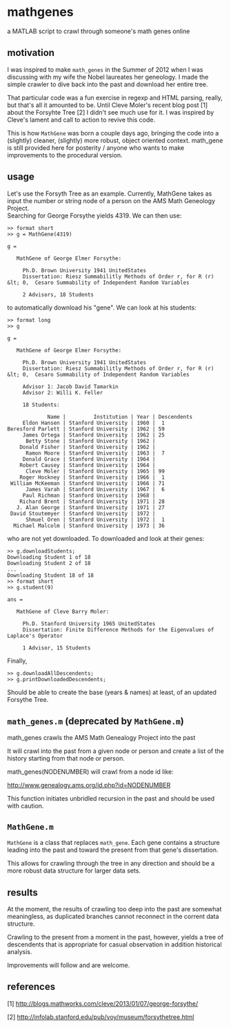 mathgenes
=========

a MATLAB script to crawl through someone's math genes online

motivation
----------

I was inspired to make `math_genes` in the Summer of 2012 when I was discussing
with my wife the Nobel laureates her geneology.  I made the simple crawler to 
dive back into the past and download her entire tree.

That particular code was a fun exercise in regexp and HTML parsing, really, but
that's all it amounted to be.  Until Cleve Moler's recent blog post [1] about
the Forsyhte Tree [2] I didn't see much use for it.  I was inspired by
Cleve's lament and call to action to revive this code.

This is how `MathGene` was born a couple days ago, bringing the code into 
a (slightly) cleaner, (slightly) more robust, object oriented context.
math_gene is still provided here for posterity / anyone who wants to make
improvements to the procedural version.

usage
-----

Let's use the Forsyth Tree as an example.  Currently, MathGene takes as input
the number or string node of a person on the AMS Math Geneology Project.  
Searching for George Forsythe yields 4319.  We can then use:

```
>> format short
>> g = MathGene(4319)

g = 

   MathGene of George Elmer Forsythe:

     Ph.D. Brown University 1941 UnitedStates
     Dissertation: Riesz Summabilitly Methods of Order r, for R (r) &lt; 0,  Cesaro Summability of Independent Random Variables

     2 Advisors, 18 Students
```

to automatically download his "gene".  We can look at his students:

```
>> format long
>> g

g = 

   MathGene of George Elmer Forsythe:

     Ph.D. Brown University 1941 UnitedStates
     Dissertation: Riesz Summabilitly Methods of Order r, for R (r) &lt; 0,  Cesaro Summability of Independent Random Variables

     Advisor 1: Jacob David Tamarkin
     Advisor 2: Willi K. Feller

     18 Students:

             Name |         Institution | Year | Descendents
     Eldon Hansen | Stanford University | 1960 |  1
Beresford Parlett | Stanford University | 1962 | 59
     James Ortega | Stanford University | 1962 | 25
      Betty Stone | Stanford University | 1962 |   
    Donald Fisher | Stanford University | 1962 |   
      Ramon Moore | Stanford University | 1963 |  7
     Donald Grace | Stanford University | 1964 |   
    Robert Causey | Stanford University | 1964 |   
      Cleve Moler | Stanford University | 1965 | 99
    Roger Hockney | Stanford University | 1966 |  1
 William McKeeman | Stanford University | 1966 | 71
      James Varah | Stanford University | 1967 |  6
     Paul Richman | Stanford University | 1968 |   
    Richard Brent | Stanford University | 1971 | 28
   J. Alan George | Stanford University | 1971 | 27
 David Stoutemyer | Stanford University | 1972 |   
      Shmuel Oren | Stanford University | 1972 |  1
  Michael Malcolm | Stanford University | 1973 | 36
```

who are not yet downloaded.  To downloaded and look at their genes:

```
>> g.downloadStudents;
Downloading Student 1 of 18
Downloading Student 2 of 18
...
Downloading Student 18 of 18
>> format short
>> g.student(9)

ans = 

   MathGene of Cleve Barry Moler:

     Ph.D. Stanford University 1965 UnitedStates
     Dissertation: Finite Difference Methods for the Eigenvalues of Laplace's Operator

     1 Advisor, 15 Students
```

Finally, 

```
>> g.downloadAllDescendents;
>> g.printDownloadedDescendents;
```

Should be able to create the base (years & names) at least, of an updated Forsythe Tree.

`math_genes.m` (deprecated by `MathGene.m`)
---------------------------------------

math_genes crawls the AMS Math Genealogy Project into the past

It will crawl into the past from a given node or person and
create a list of the history starting from that node or person.

math_genes(NODENUMBER) will crawl from a node id like:

  http://www.genealogy.ams.org/id.php?id=NODENUMBER
  
This function initiates unbridled recursion in the past and should be
used with caution.

`MathGene.m`
----------

`MathGene` is a class that replaces `math_gene`. Each gene contains
a structure leading into the past and toward the present from that
gene's dissertation.

This allows for crawling through the tree in any direction and should
be a more robust data structure for larger data sets.

results
-------

At the moment, the results of crawling too deep into the past are somewhat 
meaningless, as duplicated branches cannot reconnect in the corrent 
data structure.

Crawling to the present from a moment in the past, however, yields a tree of
descendents that is appropriate for casual observation in addition historical
analysis.

Improvements will follow and are welcome.

references
----------

[1] http://blogs.mathworks.com/cleve/2013/01/07/george-forsythe/

[2] http://infolab.stanford.edu/pub/voy/museum/forsythetree.html
